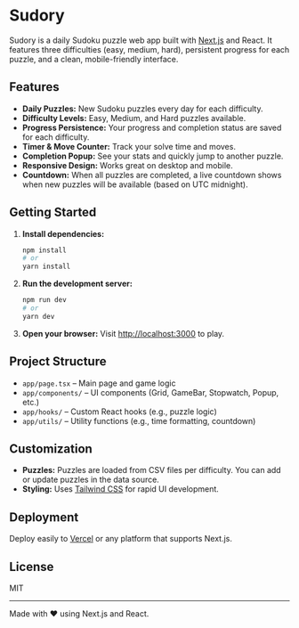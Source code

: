 # Sudory

Sudory is a daily Sudoku puzzle web app built with [Next.js](https://nextjs.org) and React. It features three difficulties (easy, medium, hard), persistent progress for each puzzle, and a clean, mobile-friendly interface.

## Features

- **Daily Puzzles:** New Sudoku puzzles every day for each difficulty.
- **Difficulty Levels:** Easy, Medium, and Hard puzzles available.
- **Progress Persistence:** Your progress and completion status are saved for each difficulty.
- **Timer & Move Counter:** Track your solve time and moves.
- **Completion Popup:** See your stats and quickly jump to another puzzle.
- **Responsive Design:** Works great on desktop and mobile.
- **Countdown:** When all puzzles are completed, a live countdown shows when new puzzles will be available (based on UTC midnight).

## Getting Started

1. **Install dependencies:**
   ```bash
   npm install
   # or
   yarn install
   ```

2. **Run the development server:**
   ```bash
   npm run dev
   # or
   yarn dev
   ```

3. **Open your browser:**
   Visit [http://localhost:3000](http://localhost:3000) to play.

## Project Structure

- `app/page.tsx` – Main page and game logic
- `app/components/` – UI components (Grid, GameBar, Stopwatch, Popup, etc.)
- `app/hooks/` – Custom React hooks (e.g., puzzle logic)
- `app/utils/` – Utility functions (e.g., time formatting, countdown)

## Customization

- **Puzzles:** Puzzles are loaded from CSV files per difficulty. You can add or update puzzles in the data source.
- **Styling:** Uses [Tailwind CSS](https://tailwindcss.com/) for rapid UI development.

## Deployment

Deploy easily to [Vercel](https://vercel.com/) or any platform that supports Next.js.

## License

MIT

---

Made with ❤️ using Next.js and React.
